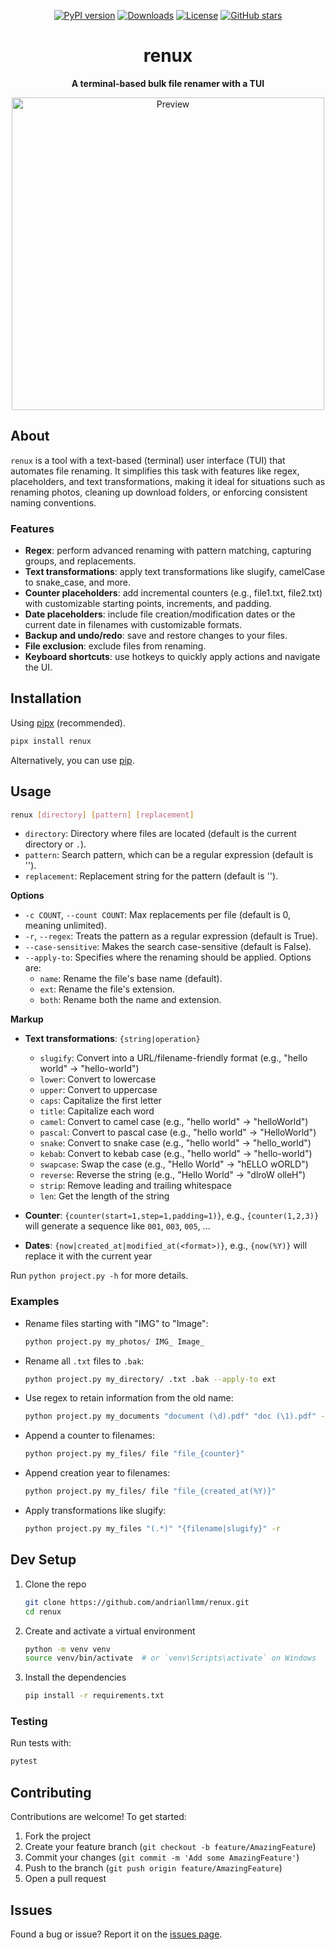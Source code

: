 <div align="center">

[![PyPI version](https://img.shields.io/pypi/v/renux.svg?style=flat)](https://pypi.org/project/renux/)
[![Downloads](https://img.shields.io/pypi/dm/renux.svg?style=flat)](https://pypi.org/project/renux/)
[![License](https://img.shields.io/github/license/andrianllmm/renux?style=flat)](https://github.com/andrianllmm/renux/blob/main/LICENSE)
[![GitHub stars](https://img.shields.io/github/stars/andrianllmm/renux?style=flat)](https://github.com/andrianllmm/renux/stargazers)

# renux

**A terminal-based bulk file renamer with a TUI**

<img src="docs/images/preview.gif" alt="Preview" width="500">

</div>

###

## About

`renux` is a tool with a text-based (terminal) user interface (TUI) that
automates file renaming. It simplifies this task with features like regex,
placeholders, and text transformations, making it ideal for situations such as
renaming photos, cleaning up download folders, or enforcing consistent naming
conventions.

### Features

- **Regex**: perform advanced renaming with pattern matching, capturing groups,
  and replacements.
- **Text transformations**: apply text transformations like slugify, camelCase
  to snake_case, and more.
- **Counter placeholders**: add incremental counters (e.g., file1.txt,
  file2.txt) with customizable starting points, increments, and padding.
- **Date placeholders**: include file creation/modification dates or the current
  date in filenames with customizable formats.
- **Backup and undo/redo**: save and restore changes to your files.
- **File exclusion**: exclude files from renaming.
- **Keyboard shortcuts**: use hotkeys to quickly apply actions and navigate the
  UI.

## Installation

Using [pipx](https://pipx.pypa.io/stable/) (recommended).

```sh
pipx install renux
```

Alternatively, you can use [pip](https://pip.pypa.io/en/stable/).

## Usage

```sh
renux [directory] [pattern] [replacement]
```

- `directory`: Directory where files are located (default is the current
  directory or `.`).
- `pattern`: Search pattern, which can be a regular expression (default is '').
- `replacement`: Replacement string for the pattern (default is '').

**Options**

- `-c COUNT`, `--count COUNT`: Max replacements per file (default is 0, meaning
  unlimited).
- `-r`, `--regex`: Treats the pattern as a regular expression (default is True).
- `--case-sensitive`: Makes the search case-sensitive (default is False).
- `--apply-to`: Specifies where the renaming should be applied. Options are:
  - `name`: Rename the file's base name (default).
  - `ext`: Rename the file's extension.
  - `both`: Rename both the name and extension.

**Markup**

- **Text transformations**: `{string|operation}`

  - `slugify`: Convert into a URL/filename-friendly format (e.g., "hello world"
    → "hello-world")
  - `lower`: Convert to lowercase
  - `upper`: Convert to uppercase
  - `caps`: Capitalize the first letter
  - `title`: Capitalize each word
  - `camel`: Convert to camel case (e.g., "hello world" → "helloWorld")
  - `pascal`: Convert to pascal case (e.g., "hello world" → "HelloWorld")
  - `snake`: Convert to snake case (e.g., "hello world" → "hello_world")
  - `kebab`: Convert to kebab case (e.g., "hello world" → "hello-world")
  - `swapcase`: Swap the case (e.g., "Hello World" → "hELLO wORLD")
  - `reverse`: Reverse the string (e.g., "Hello World" → "dlroW olleH")
  - `strip`: Remove leading and trailing whitespace
  - `len`: Get the length of the string

- **Counter**: `{counter(start=1,step=1,padding=1)}`, e.g., `{counter(1,2,3)}`
  will generate a sequence like `001`, `003`, `005`, ...
- **Dates**: `{now|created_at|modified_at(<format>)}`, e.g., `{now(%Y)}` will
  replace it with the current year

Run `python project.py -h` for more details.

### Examples

- Rename files starting with "IMG" to "Image":
  ```sh
  python project.py my_photos/ IMG_ Image_
  ```
- Rename all `.txt` files to `.bak`:
  ```sh
  python project.py my_directory/ .txt .bak --apply-to ext
  ```
- Use regex to retain information from the old name:
  ```sh
  python project.py my_documents "document (\d).pdf" "doc (\1).pdf" -r
  ```
- Append a counter to filenames:
  ```sh
  python project.py my_files/ file "file_{counter}"
  ```
- Append creation year to filenames:
  ```sh
  python project.py my_files/ file "file_{created_at(%Y)}"
  ```
- Apply transformations like slugify:
  ```sh
  python project.py my_files "(.*)" "{filename|slugify}" -r
  ```

## Dev Setup

1. Clone the repo
   ```sh
   git clone https://github.com/andrianllmm/renux.git
   cd renux
   ```
2. Create and activate a virtual environment
   ```sh
   python -m venv venv
   source venv/bin/activate  # or `venv\Scripts\activate` on Windows
   ```
3. Install the dependencies
   ```sh
   pip install -r requirements.txt
   ```

### Testing

Run tests with:

```sh
pytest
```

## Contributing

Contributions are welcome! To get started:

1. Fork the project
2. Create your feature branch (`git checkout -b feature/AmazingFeature`)
3. Commit your changes (`git commit -m 'Add some AmazingFeature'`)
4. Push to the branch (`git push origin feature/AmazingFeature`)
5. Open a pull request

## Issues

Found a bug or issue? Report it on the
[issues page](https://github.com/andrianllmm/renux/issues).

